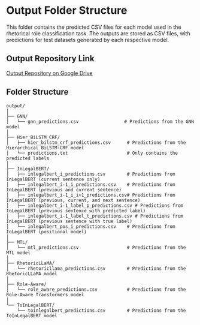# Output Folder Structure

This folder contains the predicted CSV files for each model used in the rhetorical role classification task. The outputs are stored as CSV files, with predictions for test datasets generated by each respective model.

## Output Repository Link

[Output Repository on Google Drive](https://drive.google.com/file/d/1714Ivfu7n-VX1kDxTzN5jUEtwz4PO48S/view?usp=sharing)

## Folder Structure

```plaintext
output/
│
├── GNN/
│   └── gnn_predictions.csv                 # Predictions from the GNN model
│
├── Hier_BiLSTM_CRF/
│   ├── hier_bilstm_crf_predictions.csv      # Predictions from the Hierarchical BiLSTM-CRF model
│   └── predictions.txt                      # Only contains the predicted labels
│
├── InLegalBERT/
│   ├── inlegalbert_i_predictions.csv        # Predictions from InLegalBERT (current sentence only)
│   ├── inlegalbert_i-1_i_predictions.csv    # Predictions from InLegalBERT (previous and current sentence)
│   ├── inlegalbert_i-1_i_i+1_predictions.csv# Predictions from InLegalBERT (previous, current, and next sentence)
│   ├── inlegalbert_i-1_label_p_predictions.csv # Predictions from InLegalBERT (previous sentence with predicted label)
│   ├── inlegalbert_i-1_label_t_predictions.csv # Predictions from InLegalBERT (previous sentence with true label)
│   └── inlegalbert_pos_i_predictions.csv    # Predictions from InLegalBERT (positional model)
│
├── MTL/
│   └── mtl_predictions.csv                  # Predictions from the MTL model
│
├── RhetoricLLaMA/
│   └── rhetoricllama_predictions.csv        # Predictions from the RhetoricLLaMA model
│
├── Role-Aware/
│   └── role_aware_predictions.csv           # Predictions from the Role-Aware Transformers model
│
└── ToInLegalBERT/
    └── toinlegalbert_predictions.csv        # Predictions from the ToInLegalBERT model
